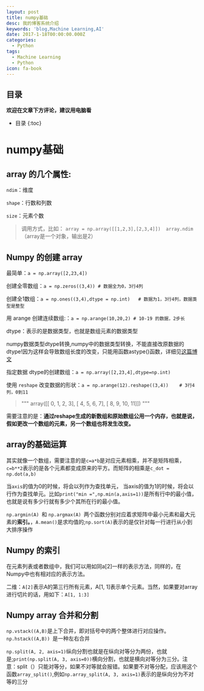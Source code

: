 ```yaml
---
layout: post
title: numpy基础
desc: 我的博客系统介绍
keywords: 'blog,Machine Learning,AI'
date: 2017-1-18T00:00:00.000Z
categories:
  - Python
tags:
  - Machine Learning
  - Python
icon: fa-book
---
```


## 目录
**欢迎在文章下方评论，建议用电脑看**

* 目录
{:toc}

# numpy基础

## array 的几个属性:

`ndim`：维度

`shape`：行数和列数

`size`：元素个数

>调用方式，比如： `array = np.array([[1,2,3],[2,3,4]])  array.ndim`（array是一个对象，输出是2）


## Numpy 的创建 array

最简单：`a = np.array([2,23,4])`

创建全零数组：`a = np.zeros((3,4)) # 数据全为0，3行4列`

创建全1数组：`a = np.ones((3,4),dtype = np.int)   # 数据为1，3行4列，数据类型是整型`

用 arange 创建连续数组:：`a = np.arange(10,20,2) # 10-19 的数据，2步长`

dtype：表示的是数据类型，也就是数组元素的数据类型

numpy数据类型dtype转换,numpy中的数据类型转换，不能直接改原数据的dtype!因为这样会导致数组长度的改变，只能用函数astype()函数，详细见[这篇博文](http://www.mamicode.com/info-detail-1180317.html)

指定数据 dtype的创建数组：`a = np.array([2,23,4],dtype=np.int)`


使用 `reshape` 改变数据的形状：`a = np.arange(12).reshape((3,4))    # 3行4列，0到11`


>"""
>array([[ 0,  1,  2,  3],
>       [ 4,  5,  6,  7],
>       [ 8,  9, 10, 11]])
>"""

需要注意的是：**通过reshape生成的新数组和原始数组公用一个内存，也就是说，假如更改一个数组的元素，另一个数组也将发生改变。**


## array的基础运算

其实就像一个数组，需要注意的是`c=a*b`是对应元素相乘，并不是矩阵相乘，`c=b**2`表示的是各个元素都变成原来的平方。而矩阵的相乘是`c_dot = np.dot(a,b)`


当`axis`的值为0的时候，将会以列作为查找单元， 当axis的值为1的时候，将会以行作为查找单元。比如`print("min =",np.min(a,axis=1))`是所有行中的最小值，也就是说有多少行就有多少个其所在行的最小值。

`np.argmin(A) `和 `np.argmax(A) `两个函数分别对应着求矩阵中最小元素和最大元素的**索引。**，`A.mean()`是求均值的;`np.sort(A)`表示的是仅针对每一行进行从小到大排序操作


## Numpy 的索引


在元素列表或者数组中，我们可以用如同a[2]一样的表示方法，同样的，在Numpy中也有相对应的表示方法。

二维：`A[2]`表示A的第三行所有元素，A[1, 1]表示单个元素。当然，如果要对array进行切片的话，用如下：`A[1, 1:3]`


## Numpy array 合并和分割

`np.vstack((A,B)`是上下合并，即对括号中的两个整体进行对应操作。`np.hstack((A,B)) `是一种左右合并

`np.split(A, 2, axis=1)`纵向分割也就是在纵向对等分为两份，也就是;`print(np.split(A, 3, axis=0))`横向分割，也就是横向对等分为三分。注意：split（）只能对等分，如果不对等就会报错。如果要不对等分配，应该用这个函数`array_split()`,例如`np.array_split(A, 3, axis=1)`表示的是纵向分为不对等的三分
























